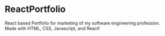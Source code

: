 # ReactPortfolio
React based Portfolio for marketing of my software engineering profession. Made with HTML, CSS, Javascript, and React!
